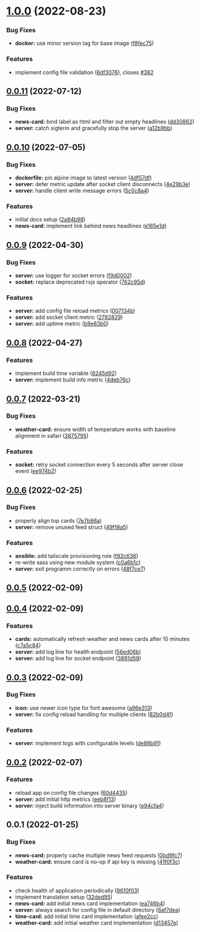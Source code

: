 # [1.0.0](https://github.com/pascaliske/magicmirror/compare/v0.0.11...v1.0.0) (2022-08-23)


### Bug Fixes

* **docker:** use minor version tag for base image ([f8fec75](https://github.com/pascaliske/magicmirror/commit/f8fec7545353d9c7636729ed3081ff377121af40))


### Features

* implement config file validation ([6df3076](https://github.com/pascaliske/magicmirror/commit/6df30768760a8a21cb22c7ba68db37e609b597cc)), closes [#382](https://github.com/pascaliske/magicmirror/issues/382)



## [0.0.11](https://github.com/pascaliske/magicmirror/compare/v0.0.10...v0.0.11) (2022-07-12)


### Bug Fixes

* **news-card:** bind label as html and filter out empty headlines ([dd30862](https://github.com/pascaliske/magicmirror/commit/dd30862696eef625abfbf09a7576a16f15a3b348))
* **server:** catch sigterm and gracefully stop the server ([a12b9bb](https://github.com/pascaliske/magicmirror/commit/a12b9bb060b040ef03f311b86d8ce567bb167909))



## [0.0.10](https://github.com/pascaliske/magicmirror/compare/v0.0.9...v0.0.10) (2022-07-05)


### Bug Fixes

* **dockerfile:** pin alpine image to latest version ([4df57df](https://github.com/pascaliske/magicmirror/commit/4df57df6598a98d9c3555b9b1234bdb7cdc94ad3))
* **server:** defer metric update after socket client disconnects ([4e29b3e](https://github.com/pascaliske/magicmirror/commit/4e29b3ee88a42daa56dab1621a66db93dc1a671f))
* **server:** handle client write message errors ([5c0c8a4](https://github.com/pascaliske/magicmirror/commit/5c0c8a425e47233fb82178b2c912f1db6ba3281c))


### Features

* initial docs setup ([2a84b98](https://github.com/pascaliske/magicmirror/commit/2a84b98ac0633405aa14f66b9bb978715535fffb))
* **news-card:** implement link behind news headlines ([e165e1d](https://github.com/pascaliske/magicmirror/commit/e165e1d1616fd1dc4aea0b4d04905fd5b99c53f5))



## [0.0.9](https://github.com/pascaliske/magicmirror/compare/v0.0.8...v0.0.9) (2022-04-30)


### Bug Fixes

* **server:** use logger for socket errors ([f9d0002](https://github.com/pascaliske/magicmirror/commit/f9d00022af69ed1085b020894385554cecfd7207))
* **socket:** replace deprecated rxjs operator ([762c95d](https://github.com/pascaliske/magicmirror/commit/762c95dd946976bf454e1462ba4acec700ca8c2d))


### Features

* **server:** add config file reload metrics ([007134b](https://github.com/pascaliske/magicmirror/commit/007134b10b790ee4e70ddc75c3e39c151efc24a1))
* **server:** add socket client metric ([2782829](https://github.com/pascaliske/magicmirror/commit/27828291fe6969b4197fe4b9e74de7888da0d188))
* **server:** add uptime metric ([b9e83b0](https://github.com/pascaliske/magicmirror/commit/b9e83b03ed6f17bac5521c4647f6517b0778375b))



## [0.0.8](https://github.com/pascaliske/magicmirror/compare/v0.0.7...v0.0.8) (2022-04-27)


### Features

* implement build time variable ([8245d92](https://github.com/pascaliske/magicmirror/commit/8245d9276910e07c0efa8eea3fe03176ca0ba37c))
* **server:** implement build info metric ([4deb76c](https://github.com/pascaliske/magicmirror/commit/4deb76c9d54a522fb9d4cd441526f04b9eae2a15))



## [0.0.7](https://github.com/pascaliske/magicmirror/compare/v0.0.6...v0.0.7) (2022-03-21)


### Bug Fixes

* **weather-card:** ensure width of temperature works with baseline alignment in safari ([3875795](https://github.com/pascaliske/magicmirror/commit/38757952337b69fedf200d7207f9251b4b984c9a))


### Features

* **socket:** retry socket connection every 5 seconds after server close event ([ee974b2](https://github.com/pascaliske/magicmirror/commit/ee974b24258bbea4712a229ebf62ee8d6cd554e6))



## [0.0.6](https://github.com/pascaliske/magicmirror/compare/v0.0.5...v0.0.6) (2022-02-25)


### Bug Fixes

* properly align top cards ([7e7b86a](https://github.com/pascaliske/magicmirror/commit/7e7b86ae046d15da19252026e21bbf6b328dfa31))
* **server:** remove unused feed struct ([49f18a5](https://github.com/pascaliske/magicmirror/commit/49f18a527d24068d0ddb0e332f05e4f7d49b700d))


### Features

* **ansible:** add tailscale provisioning role ([f92c636](https://github.com/pascaliske/magicmirror/commit/f92c6367c6b0175c126ed52ac8f429ab6a3bdaeb))
* re-write sass using new module system ([c0a6b1c](https://github.com/pascaliske/magicmirror/commit/c0a6b1c03e4097ae0294b1b6c7979fd29179e375))
* **server:** exit  programm correctly on errors ([48f7ce7](https://github.com/pascaliske/magicmirror/commit/48f7ce71db4c2e3174aafc0c7dff1057fb933ae6))



## [0.0.5](https://github.com/pascaliske/magicmirror/compare/v0.0.4...v0.0.5) (2022-02-09)



## [0.0.4](https://github.com/pascaliske/magicmirror/compare/v0.0.3...v0.0.4) (2022-02-09)


### Features

* **cards:** automatically refresh weather and news cards after 10 minutes ([c7a5c84](https://github.com/pascaliske/magicmirror/commit/c7a5c84bbd6819406402dd603e7f2cdf49036b82))
* **server:** add log line for health endpoint ([56ed06b](https://github.com/pascaliske/magicmirror/commit/56ed06b803328b17cee9dead33e9e598302e6b11))
* **server:** add log line for socket endpoint ([3881d59](https://github.com/pascaliske/magicmirror/commit/3881d590877b426816b3fb310b218a6176d368a4))



## [0.0.3](https://github.com/pascaliske/magicmirror/compare/v0.0.2...v0.0.3) (2022-02-09)


### Bug Fixes

* **icon:** use newer icon type for font awesome ([a96e313](https://github.com/pascaliske/magicmirror/commit/a96e31339ca482358d339a02cce1fd37a3e58fe4))
* **server:** fix config reload handling for multiple clients ([82b0d4f](https://github.com/pascaliske/magicmirror/commit/82b0d4f3c6a14d6f6a84218f256304edcadf2625))


### Features

* **server:** implement logs with configurable levels ([de88b91](https://github.com/pascaliske/magicmirror/commit/de88b91ad55af517031300d6e3e70c01b3caea30))



## [0.0.2](https://github.com/pascaliske/magicmirror/compare/v0.0.1...v0.0.2) (2022-02-07)


### Features

* reload app on config file changes ([60d4435](https://github.com/pascaliske/magicmirror/commit/60d4435433881d9a1adfa5120d959df383256410))
* **server:** add initial http metrics ([eeb8f13](https://github.com/pascaliske/magicmirror/commit/eeb8f13be721975d483a1c2c1d7d44146685d2a1))
* **server:** inject build information into server binary ([e94cfa4](https://github.com/pascaliske/magicmirror/commit/e94cfa40a410570fa9b32e66cadbc794d390013c))



## 0.0.1 (2022-01-25)


### Bug Fixes

* **news-card:** properly cache multiple news feed requests ([0bd9fc7](https://github.com/pascaliske/magicmirror/commit/0bd9fc7f4045234b2d0230dd6326d83a53e6e7cf))
* **weather-card:** ensure card is no-op if api key is missing ([41f0f3c](https://github.com/pascaliske/magicmirror/commit/41f0f3c8f155cd0ef249e4e8e8026f45b5f570c6))


### Features

* check health of application periodically ([9610f03](https://github.com/pascaliske/magicmirror/commit/9610f03159f2a2fe5d426cad630634707241c017))
* implement translation setup ([32ded95](https://github.com/pascaliske/magicmirror/commit/32ded95e5a01c2d5a51cf7ed39ba52f8b6b76959))
* **news-card:** add initial news card implementation ([ea746b4](https://github.com/pascaliske/magicmirror/commit/ea746b4c47fbbee2bb50eec093fe00880f9a53ca))
* **server:** always search for config file in default directory ([6af7dea](https://github.com/pascaliske/magicmirror/commit/6af7dea4416893d9688d746435de37fc26f9fb4a))
* **time-card:** add initial time card implementation ([afee2cc](https://github.com/pascaliske/magicmirror/commit/afee2cc882a1b4100e194b54075ed781074dc9e4))
* **weather-card:** add initial weather card implementation ([d13457e](https://github.com/pascaliske/magicmirror/commit/d13457e718729768efc24a9124ea908c3430b925))




